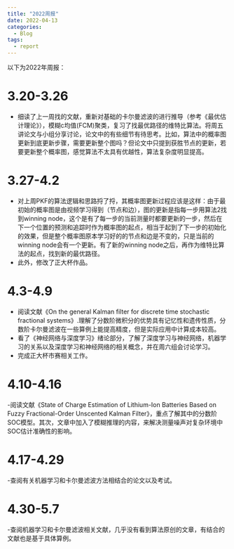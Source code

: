 ```yaml
---
title: "2022周报"
date: 2022-04-13
categories:
  - Blog
tags:
  - report
---
```

以下为2022年周报：

# 3.20-3.26
- 细读了上一周找的文献，重新对基础的卡尔曼滤波的进行推导（参考《最优估计理论》），模糊c均值(FCM)聚类，复习了找最优路径的维特比算法。将周五讲论文与小组分享讨论，论文中的有些细节有待思考。比如，算法中的概率图更新到底更新步骤，需要更新整个图吗？但论文中只提到获胜节点的更新，若要更新整个概率图，感觉算法不太具有优越性，算法复杂度明显提高。

# 3.27-4.2
- 对上周PKF的算法逻辑和思路捋了捋，其概率图更新过程应该是这样：由于最初始的概率图是由视频学习得到（节点和边），图的更新是指每一步用算法2找到winning node，这个是有了每一步的当前测量时都要更新的一步，然后在下一个位置的预测和追踪时作为概率图的起点，相当于起到了下一步的初始化的效果，但是整个概率图原本学习好的的节点和边是不变的，只是当前的winning node会有一个更新。有了新的winning node之后，再作为维特比算法的起点，找到新的最优路径。
- 此外，修改了正大杯作品。

# 4.3-4.9
- 阅读文献《On the general Kalman filter for discrete time stochastic fractional systems》.理解了分数阶微积分的优势具有记忆性和遗传性质，分数阶卡尔曼滤波在一些算例上能提高精度，但是实际应用中计算成本较高。
- 看了《神经网络与深度学习》绪论部分，了解了深度学习与神经网络，机器学习的关系以及深度学习和神经网络的相关概念，并在周六组会讨论学习。
- 完成正大杯市赛相关工作。

# 4.10-4.16
-阅读文献《State of Charge Estimation of Lithium-Ion Batteries Based on Fuzzy Fractional-Order Unscented Kalman Filter》，重点了解其中的分数阶SOC模型。其次，文章中加入了模糊推理的内容，来解决测量噪声对复杂环境中SOC估计准确性的影响。

# 4.17-4.29
-查阅有关机器学习和卡尔曼滤波方法相结合的论文以及考试。

# 4.30-5.7
-查阅机器学习和卡尔曼滤波相关文献，几乎没有看到算法原创的文章，有结合的文献也是基于具体算例。